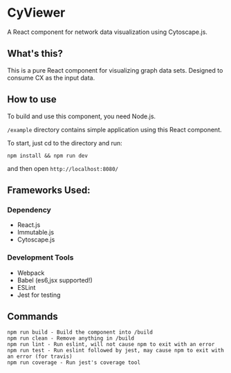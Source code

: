 # CyViewer

A React component for network data visualization using Cytoscape.js.

## What's this?
This is a pure React component for visualizing graph data sets.
Designed to consume CX as the input data. 
 
## How to use
To build and use this component, you need Node.js. 

```/example``` directory contains simple application using this React 
component.

To start, just cd to the directory and run:

```
npm install && npm run dev
```

and then open ```http://localhost:8080/```


## Frameworks Used:

### Dependency
- React.js
- Immutable.js
- Cytoscape.js

### Development Tools
- Webpack
- Babel (es6,jsx supported!)
- ESLint
- Jest for testing

## Commands

```
npm run build - Build the component into /build
npm run clean - Remove anything in /build
npm run lint - Run eslint, will not cause npm to exit with an error
npm run test - Run eslint followed by jest, may cause npm to exit with an error (for travis)
npm run coverage - Run jest's coverage tool
```
